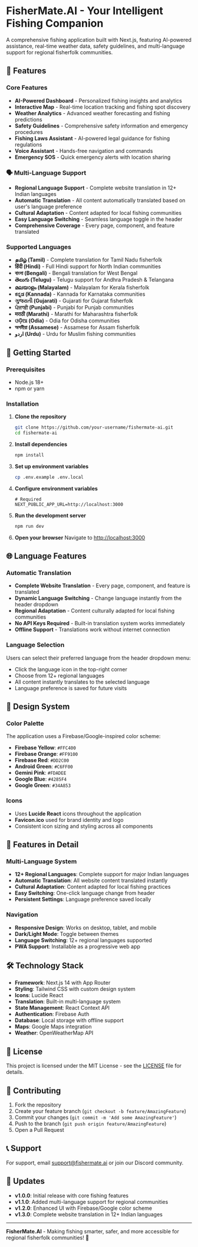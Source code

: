 
# FisherMate.AI - Your Intelligent Fishing Companion

A comprehensive fishing application built with Next.js, featuring AI-powered assistance, real-time weather data, safety guidelines, and multi-language support for regional fisherfolk communities.

## 🌟 Features

### Core Features
- **AI-Powered Dashboard** - Personalized fishing insights and analytics
- **Interactive Map** - Real-time location tracking and fishing spot discovery
- **Weather Analytics** - Advanced weather forecasting and fishing predictions
- **Safety Guidelines** - Comprehensive safety information and emergency procedures
- **Fishing Laws Assistant** - AI-powered legal guidance for fishing regulations
- **Voice Assistant** - Hands-free navigation and commands
- **Emergency SOS** - Quick emergency alerts with location sharing

### 🗣️ Multi-Language Support
- **Regional Language Support** - Complete website translation in 12+ Indian languages
- **Automatic Translation** - All content automatically translated based on user's language preference
- **Cultural Adaptation** - Content adapted for local fishing communities
- **Easy Language Switching** - Seamless language toggle in the header
- **Comprehensive Coverage** - Every page, component, and feature translated

### Supported Languages
- **தமிழ் (Tamil)** - Complete translation for Tamil Nadu fisherfolk
- **हिंदी (Hindi)** - Full Hindi support for North Indian communities
- **বাংলা (Bengali)** - Bengali translation for West Bengal
- **తెలుగు (Telugu)** - Telugu support for Andhra Pradesh & Telangana
- **മലയാളം (Malayalam)** - Malayalam for Kerala fisherfolk
- **ಕನ್ನಡ (Kannada)** - Kannada for Karnataka communities
- **ગુજરાતી (Gujarati)** - Gujarati for Gujarat fisherfolk
- **ਪੰਜਾਬੀ (Punjabi)** - Punjabi for Punjab communities
- **मराठी (Marathi)** - Marathi for Maharashtra fisherfolk
- **ଓଡ଼ିଆ (Odia)** - Odia for Odisha communities
- **অসমীয়া (Assamese)** - Assamese for Assam fisherfolk
- **اردو (Urdu)** - Urdu for Muslim fishing communities

## 🚀 Getting Started

### Prerequisites
- Node.js 18+ 
- npm or yarn

### Installation

1. **Clone the repository**
   ```bash
   git clone https://github.com/your-username/fishermate-ai.git
   cd fishermate-ai
   ```

2. **Install dependencies**
   ```bash
   npm install
   ```

3. **Set up environment variables**
   ```bash
   cp .env.example .env.local
   ```

4. **Configure environment variables**
   ```env
   # Required
   NEXT_PUBLIC_APP_URL=http://localhost:3000
   ```

5. **Run the development server**
   ```bash
   npm run dev
   ```

6. **Open your browser**
   Navigate to [http://localhost:3000](http://localhost:3000)

## 🌐 Language Features

### Automatic Translation
- **Complete Website Translation** - Every page, component, and feature is translated
- **Dynamic Language Switching** - Change language instantly from the header dropdown
- **Regional Adaptation** - Content culturally adapted for local fishing communities
- **No API Keys Required** - Built-in translation system works immediately
- **Offline Support** - Translations work without internet connection

### Language Selection
Users can select their preferred language from the header dropdown menu:
- Click the language icon in the top-right corner
- Choose from 12+ regional languages
- All content instantly translates to the selected language
- Language preference is saved for future visits

## 🎨 Design System

### Color Palette
The application uses a Firebase/Google-inspired color scheme:

- **Firebase Yellow**: `#FFC400`
- **Firebase Orange**: `#FF9100` 
- **Firebase Red**: `#DD2C00`
- **Android Green**: `#C6FF00`
- **Gemini Pink**: `#FDADEE`
- **Google Blue**: `#4285F4`
- **Google Green**: `#34A853`

### Icons
- Uses **Lucide React** icons throughout the application
- **Favicon.ico** used for brand identity and logo
- Consistent icon sizing and styling across all components

## 📱 Features in Detail

### Multi-Language System
- **12+ Regional Languages**: Complete support for major Indian languages
- **Automatic Translation**: All website content translated instantly
- **Cultural Adaptation**: Content adapted for local fishing practices
- **Easy Switching**: One-click language change from header
- **Persistent Settings**: Language preference saved locally

### Navigation
- **Responsive Design**: Works on desktop, tablet, and mobile
- **Dark/Light Mode**: Toggle between themes
- **Language Switching**: 12+ regional languages supported
- **PWA Support**: Installable as a progressive web app

## 🛠️ Technology Stack

- **Framework**: Next.js 14 with App Router
- **Styling**: Tailwind CSS with custom design system
- **Icons**: Lucide React
- **Translation**: Built-in multi-language system
- **State Management**: React Context API
- **Authentication**: Firebase Auth
- **Database**: Local storage with offline support
- **Maps**: Google Maps integration
- **Weather**: OpenWeatherMap API

## 📄 License

This project is licensed under the MIT License - see the [LICENSE](LICENSE) file for details.

## 🤝 Contributing

1. Fork the repository
2. Create your feature branch (`git checkout -b feature/AmazingFeature`)
3. Commit your changes (`git commit -m 'Add some AmazingFeature'`)
4. Push to the branch (`git push origin feature/AmazingFeature`)
5. Open a Pull Request

## 📞 Support

For support, email support@fishermate.ai or join our Discord community.

## 🔄 Updates

- **v1.0.0**: Initial release with core fishing features
- **v1.1.0**: Added multi-language support for regional communities
- **v1.2.0**: Enhanced UI with Firebase/Google color scheme
- **v1.3.0**: Complete website translation in 12+ Indian languages

---

**FisherMate.AI** - Making fishing smarter, safer, and more accessible for regional fisherfolk communities! 🎣
